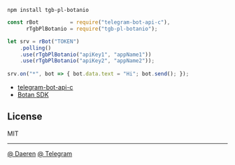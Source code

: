 ```
npm install tgb-pl-botanio
```

```js
const rBot          = require("telegram-bot-api-c"),
      rTgbPlBotanio = require("tgb-pl-botanio");

let srv = rBot("TOKEN")
    .polling()
    .use(rTgbPlBotanio("apiKey1", "appName1"))
    .use(rTgbPlBotanio("apiKey2", "appName2"));
	
srv.on("*", bot => { bot.data.text = "Hi"; bot.send(); });
```


* [telegram-bot-api-c][3]
* [Botan SDK][4]



## License

MIT

----------------------------------
[@ Daeren][1]
[@ Telegram][2]


[1]: http://666.io
[2]: https://telegram.me/io666
[3]: https://npmjs.com/package/telegram-bot-api-c
[4]: https://github.com/botanio/sdk#js